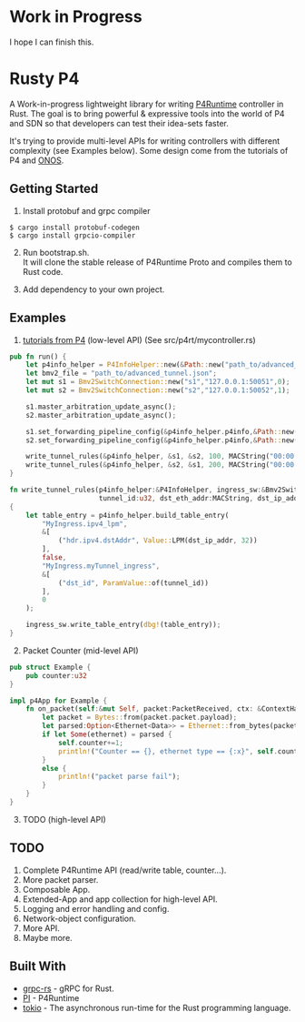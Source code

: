 # Work in Progress

I hope I can finish this.

# Rusty P4
A Work-in-progress lightweight library for writing [P4Runtime](https://p4.org/specs/) controller in Rust. The goal is to bring powerful & expressive tools into the world of P4 and SDN so that developers can test their idea-sets faster.

It's trying to provide multi-level APIs for writing controllers with different complexity (see Examples below). Some design come from the tutorials of P4 and [ONOS](https://onosproject.org/).

## Getting Started

1. Install protobuf and grpc compiler
```
$ cargo install protobuf-codegen
$ cargo install grpcio-compiler
```

2. Run bootstrap.sh.  
It will clone the stable release of P4Runtime Proto and compiles them to Rust code.

3. Add dependency to your own project.

## Examples

1. [tutorials from P4](https://github.com/p4lang/tutorials/blob/master/exercises/p4runtime/mycontroller.py) (low-level API) (See src/p4rt/mycontroller.rs)
```rust
pub fn run() {
    let p4info_helper = P4InfoHelper::new(&Path::new("path_to/advanced_tunnel.p4.p4info.bin"));
    let bmv2_file = "path_to/advanced_tunnel.json";
    let mut s1 = Bmv2SwitchConnection::new("s1","127.0.0.1:50051",0);
    let mut s2 = Bmv2SwitchConnection::new("s2","127.0.0.1:50052",1);

    s1.master_arbitration_update_async();
    s2.master_arbitration_update_async();

    s1.set_forwarding_pipeline_config(&p4info_helper.p4info,&Path::new(bmv2_file));
    s2.set_forwarding_pipeline_config(&p4info_helper.p4info,&Path::new(bmv2_file));

    write_tunnel_rules(&p4info_helper, &s1, &s2, 100, MACString("00:00:00:00:02:02".to_owned()), Ipv4Addr::from_str("10.0.2.2").unwrap());
    write_tunnel_rules(&p4info_helper, &s2, &s1, 200, MACString("00:00:00:00:01:01".to_owned()), Ipv4Addr::from_str("10.0.1.1").unwrap());
}

fn write_tunnel_rules(p4info_helper:&P4InfoHelper, ingress_sw:&Bmv2SwitchConnection, egress_sw:&Bmv2SwitchConnection,
                      tunnel_id:u32, dst_eth_addr:MACString, dst_ip_addr:Ipv4Addr)
{
    let table_entry = p4info_helper.build_table_entry(
        "MyIngress.ipv4_lpm",
        &[
            ("hdr.ipv4.dstAddr", Value::LPM(dst_ip_addr, 32))
        ],
        false,
        "MyIngress.myTunnel_ingress",
        &[
            ("dst_id", ParamValue::of(tunnel_id))
        ],
        0
    );

    ingress_sw.write_table_entry(dbg!(table_entry));
}
```
2. Packet Counter (mid-level API)
```rust
pub struct Example {
    pub counter:u32
}

impl p4App for Example {
    fn on_packet(self:&mut Self, packet:PacketReceived, ctx: &ContextHandle) {
        let packet = Bytes::from(packet.packet.payload);
        let parsed:Option<Ethernet<Data>> = Ethernet::from_bytes(packet);
        if let Some(ethernet) = parsed {
            self.counter+=1;
            println!("Counter == {}, ethernet type == {:x}", self.counter, ethernet.ether_type);
        }
        else {
            println!("packet parse fail");
        }
    }
}
```
3. TODO (high-level API)

## TODO
1. Complete P4Runtime API (read/write table, counter...).
2. More packet parser.
3. Composable App.
4. Extended-App and app collection for high-level API.
5. Logging and error handling and config.
6. Network-object configuration.
7. More API.
8. Maybe more.

## Built With

* [grpc-rs](https://github.com/pingcap/grpc-rs) - gRPC for Rust.
* [PI](https://github.com/p4lang/PI) - P4Runtime
* [tokio](https://tokio.rs) - The asynchronous run-time for the Rust programming language.